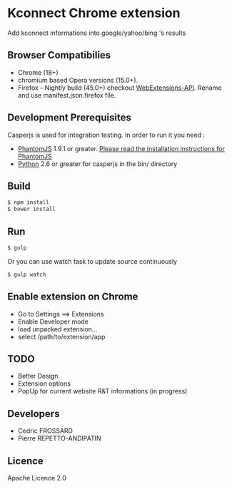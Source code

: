 Kconnect Chrome extension
===============

Add kconnect informations into google/yahoo/bing 's results


Browser Compatibilies
-----
 - Chrome (18+)
 - chromium based Opera versions (15.0+).
 - Firefox - Nightly build (45.0+) checkout [WebExtensions-API](https://developer.mozilla.org/en-US/Add-ons/WebExtensions). Rename and use manifest.json.firefox file.

Development Prerequisites
-----
Casperjs is used for integration testing. In order to run it you need :
 - [PhantomJS](http://phantomjs.org)  1.9.1 or greater. [Please read the installation instructions for PhantomJS](http://phantomjs.org/download.html)
 - [Python](https://www.python.org/)  2.6 or greater for casperjs in the bin/ directory

Build
-----

```bash
$ npm install
$ bower install
```

Run
---

```bash
$ gulp
```

Or you can use watch task to update source continuously
```bash
$ gulp watch
```

Enable extension on Chrome
-------------

 - Go to Settings ==> Extensions
 - Enable Developer mode
 - load unpacked extension...
 - select /path/to/extension/app

TODO
-----------
 - Better Design
 - Extension options
 - PopUp for current website R&T informations (in progress)
 
Developers
-----------

 - Cedric FROSSARD
 - Pierre REPETTO-ANDIPATIN

Licence
-------
Apache Licence 2.0
